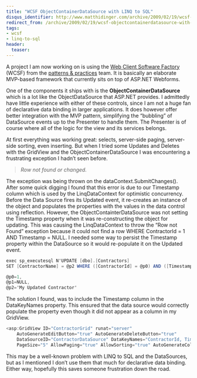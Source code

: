 ```yaml
---
title: "WCSF ObjectContainerDataSource with LINQ to SQL"
disqus_identifier: http://www.matthidinger.com/archive/2009/02/19/wcsf-objectcontainerdatasource-with-linq-to-sql.aspx
redirect_from: /archive/2009/02/19/wcsf-objectcontainerdatasource-with-linq-to-sql.aspx/
tags: 
- wcsf
- linq-to-sql
header:
  teaser: 
---
```

A project I am now working on is using the [Web Client Software Factory](http://www.codeplex.com/websf) (WCSF) from the [patterns & practices](http://msdn.microsoft.com/practices) team. It is basically an elaborate MVP-based framework that currently sits on top of ASP.NET Webforms.

One of the components it ships with is the **ObjectContainerDataSource** which is a lot like the ObjectDataSource that ASP.NET provides. I admittedly have little experience with either of these controls, since I am not a huge fan of declarative data binding in larger applications. It does however offer better integration with the MVP pattern, simplifying the “bubbling” of DataSource events up to the Presenter to handle them. The Presenter is of course where all of the logic for the view and its services belongs.

At first everything was working great: selects, server-side paging, server-side sorting, even inserting. But when I tried some Updates and Deletes with the GridView and the ObjectContainerDataSource I was encountering a frustrating exception I hadn’t seen before.

> *Row not found or changed.*

The exception was being thrown on the dataContext.SubmitChanges(). After some quick digging I found that this error is due to our Timestamp column which is used by the LinqDataContext for optimistic concurrency. Before the Data Source fires its Updated event, it re-creates an instance of the object and populates the properties with the values in the data control using reflection. However, the ObjectContainterDataSource was not setting the Timestamp property when it was re-constructing the object for updating. This was causing the LinqDataContext to throw the “Row not Found” exception because it could not find a row WHERE ContractorId = 1 AND Timestamp = NULL. I needed some way to persist the Timestamp property within the DataSource so it would re-populate it on the Updated event.

```csharp
exec sp_executesql N'UPDATE [dbo].[Contractors] 
SET [ContractorName] = @p2 WHERE ([ContractorId] = @p0) AND ([Timestamp] = @p1) 

@p0=1,
@p1=NULL,
@p2='My Updated Contractor'
```

The solution I found, was to include the Timestamp column in the DataKeyNames property. This ensured that the data source would correctly populate the property even though it did not appear as a column in my GridView.

```csharp
<asp:GridView ID="ContractorGrid" runat="server" 
    AutoGenerateEditButton="true" AutoGenerateDeleteButton="true"
    DataSourceID="ContractorDataSource" DataKeyNames="ContractorId, Timestamp"
    PageSize="5" AllowPaging="true" AllowSorting="true" AutoGenerateColumns="false">
```

This may be a well-known problem with LINQ to SQL and the DataSources, but as I mentioned I don’t use them that much for declarative data binding. Either way, hopefully this saves someone frustration down the road.



